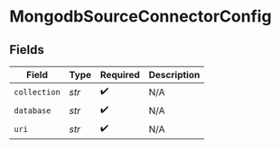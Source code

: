 # MongodbSourceConnectorConfig


## Fields

| Field              | Type               | Required           | Description        |
| ------------------ | ------------------ | ------------------ | ------------------ |
| `collection`       | *str*              | :heavy_check_mark: | N/A                |
| `database`         | *str*              | :heavy_check_mark: | N/A                |
| `uri`              | *str*              | :heavy_check_mark: | N/A                |